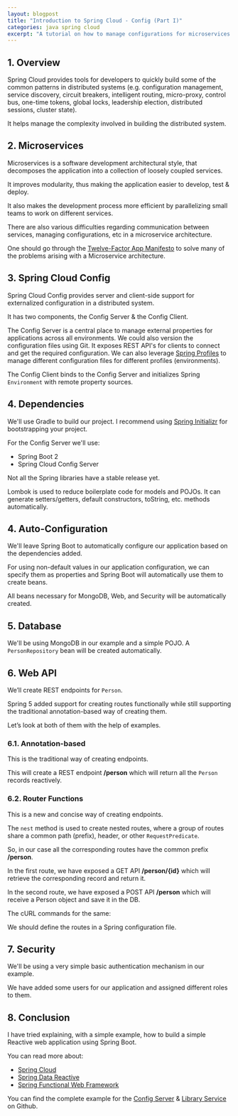 ```yaml
---
layout: blogpost
title: "Introduction to Spring Cloud - Config (Part I)"
categories: java spring cloud
excerpt: "A tutorial on how to manage configurations for microservices using Spring Cloud."
---
```


## 1. Overview

Spring Cloud provides tools for developers to quickly build some of the common patterns in 
distributed systems (e.g. configuration management, service discovery, circuit breakers, intelligent routing, micro-proxy, control bus, one-time tokens, global locks, leadership election, distributed sessions, cluster state). 

It helps manage the complexity involved in building the distributed system.

## 2. Microservices

Microservices is a software development architectural style, that decomposes the application
into a collection of loosely coupled services.

It improves modularity, thus making the application easier to develop, test & deploy.

It also makes the development process more efficient by parallelizing small teams to work on
different services.

There are also various difficulties regarding communication between services, managing configurations, etc 
in a microservice architecture.

One should go through the [Twelve-Factor App Manifesto](https://12factor.net/) to solve many of the problems
arising with a Microservice architecture.

## 3. Spring Cloud Config

Spring Cloud Config provides server and client-side support for externalized configuration 
in a distributed system.

It has two components, the Config Server & the Config Client.

The Config Server is a central place to manage external properties for applications across all environments.
We could also version the configuration files using Git. It exposes REST API's for clients to connect
and get the required configuration. We can also leverage [Spring Profiles](https://docs.spring.io/spring-boot/docs/current/reference/html/boot-features-profiles.html)
to manage different configuration files for different profiles (environments).

The Config Client binds to the Config Server and initializes Spring `Environment` with remote property sources.

## 4. Dependencies

We'll use Gradle to build our project. I recommend using [Spring Initializr](http://start.spring.io/) for bootstrapping your project.

For the Config Server we'll use:

 - Spring Boot 2
 - Spring Cloud Config Server

Not all the Spring libraries have a stable release yet.

Lombok is used to reduce boilerplate code for models and POJOs. It can generate setters/getters, default constructors, toString, etc. methods automatically.

<script src="https://gist.github.com/mohitsinha/6138902e1351ca99853c7715a5824e2a.js"></script>

## 4. Auto-Configuration

We'll leave Spring Boot to automatically configure our application based on the dependencies added.

<script src="https://gist.github.com/mohitsinha/45436bc4503b3be888e6de39fc3c9210.js"></script>
   
For using non-default values in our application configuration, we can specify them as properties and Spring Boot will automatically use them to create beans.

<script src="https://gist.github.com/mohitsinha/d1335db9653e98bba9c407258adabb5a.js"></script>

All beans necessary for MongoDB, Web, and Security will be automatically created.

## 5. Database

We'll be using MongoDB in our example and a simple POJO. A `PersonRepository` bean will be created automatically.

<script src="https://gist.github.com/mohitsinha/ee644471ba1a22c0ec8c553937e69976.js"></script>

## 6. Web API

We’ll create REST endpoints for `Person`.

Spring 5 added support for creating routes functionally while still supporting the traditional annotation-based way of creating them.

Let’s look at both of them with the help of examples.

### 6.1. Annotation-based

This is the traditional way of creating endpoints.

<script src="https://gist.github.com/mohitsinha/f0bea8acd69874956f9b1353208522fe.js"></script>

This will create a REST endpoint __/person__ which will return all the `Person` records reactively.

### 6.2. Router Functions

This is a new and concise way of creating endpoints.

<script src="https://gist.github.com/mohitsinha/1fcd569a1f8e6696edd1ab85f109b4b1.js"></script>

The `nest` method is used to create nested routes, where a group of routes share a common path (prefix), 
header, or other `RequestPredicate`.

So, in our case all the corresponding routes have the common prefix __/person__.

In the first route, we have exposed a GET API __/person/{id}__ which will retrieve the corresponding record and return it.

In the second route, we have exposed a POST API __/person__ which will receive a Person object and save it in the DB.

The cURL commands for the same:

<script src="https://gist.github.com/mohitsinha/f1d4709c84484586cb7dc9434af2e230.js"></script>

We should define the routes in a Spring configuration file.

## 7. Security

We'll be using a very simple basic authentication mechanism in our example.

<script src="https://gist.github.com/mohitsinha/ddba3f489cc57e625afd25199b81d54e.js"></script>

We have added some users for our application and assigned different roles to them.

## 8. Conclusion

I have tried explaining, with a simple example, how to build a simple Reactive web application using Spring Boot.

You can read more about:

 - [Spring Cloud](https://projects.spring.io/spring-cloud/spring-cloud.html)
 - [Spring Data Reactive](https://spring.io/blog/2016/11/28/going-reactive-with-spring-data)
 - [Spring Functional Web Framework](https://spring.io/blog/2016/09/22/new-in-spring-5-functional-web-framework)

You can find the complete example for the [Config Server](https://github.com/mohitsinha/tutorials/tree/master/config-server) & [Library Service](https://github.com/mohitsinha/tutorials/tree/master/library-service) on Github.


